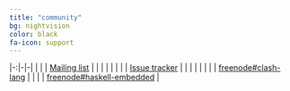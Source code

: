 ```yaml
---
title: "community"
bg: nightvision
color: black
fa-icon: support
---
```


|-:|-|-|
| <i class="fa fa-list-alt fa-lg"></i> | | [Mailing list](http://groups.google.com/group/clash-language) |
| | | |
| <i class="fa fa-ticket fa-lg"></i> | | [Issue tracker](https://github.com/clash-lang/clash-compiler/issues) |
| | | |
| <i class="fa fa-slack fa-lg"></i> | | [freenode#clash-lang](irc://chat.freenode.net/clash-lang) |
| <i class="fa fa-slack fa-lg"></i> | | [freenode#haskell-embedded](irc://chat.freenode.net/haskell-embedded) |
